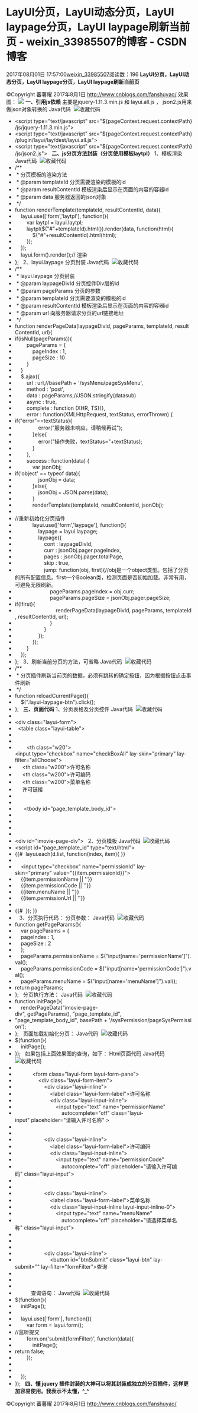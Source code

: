 # LayUI分页，LayUI动态分页，LayUI laypage分页，LayUI laypage刷新当前页 - weixin_33985507的博客 - CSDN博客
2017年08月01日 17:57:00[weixin_33985507](https://me.csdn.net/weixin_33985507)阅读数：196
**LayUI分页，LayUI动态分页，LayUI laypage分页，LayUI ****laypage****刷新当前页**
>>>>>>>>>>>>>>>>>>>>>>>>>>>>>>>>
©Copyright 蕃薯耀 2017年8月1日
http://www.cnblogs.com/fanshuyao/
效果图：
![](https://images2017.cnblogs.com/blog/1081330/201708/1081330-20170801175701677-638412650.png)
**一、引用js依赖**
主要是jquery-1.11.3.min.js 和 layui.all.js ， json2.js用来做json对象转换的
Java代码  ![收藏代码](http://fanshuyao.iteye.com/images/icon_star.png)
- <script type="text/javascript" src="${pageContext.request.contextPath}/js/jquery-1.11.3.min.js"></script>  
- <script type="text/javascript" src="${pageContext.request.contextPath}/plugin/layui/lay/dest/layui.all.js"></script>  
- <script type="text/javascript" src="${pageContext.request.contextPath}/js/json2.js"></script>  
**二、js分页方法封装（分页使用模板laytpl）**
1、模板渲染
Java代码  ![收藏代码](http://fanshuyao.iteye.com/images/icon_star.png)
- /** 
-  * 分页模板的渲染方法 
-  * @param templateId 分页需要渲染的模板的id 
-  * @param resultContentId 模板渲染后显示在页面的内容的容器id 
-  * @param data 服务器返回的json对象 
-  */  
- function renderTemplate(templateId, resultContentId, data){  
-     layui.use(['form','laytpl'], function(){  
-         var laytpl = layui.laytpl;  
-         laytpl($("#"+templateId).html()).render(data, function(html){  
-             $("#"+resultContentId).html(html);  
-         });  
-     });  
-     layui.form().render();// 渲染  
- };  
2、layui.laypage 分页封装
Java代码  ![收藏代码](http://fanshuyao.iteye.com/images/icon_star.png)
- /** 
-  * layui.laypage 分页封装 
-  * @param laypageDivId 分页控件Div层的id 
-  * @param pageParams 分页的参数 
-  * @param templateId 分页需要渲染的模板的id 
-  * @param resultContentId 模板渲染后显示在页面的内容的容器id 
-  * @param url 向服务器请求分页的url链接地址 
-  */  
- function renderPageData(laypageDivId, pageParams, templateId, resultContentId, url){  
- if(isNull(pageParams)){  
-         pageParams = {  
-             pageIndex : 1,  
-             pageSize : 10  
-         }  
-     }  
-     $.ajax({  
-         url : url,//basePath + '/sysMenu/pageSysMenu',  
-         method : 'post',  
-         data : pageParams,//JSON.stringify(datasub)  
-         async : true,  
-         complete : function (XHR, TS){},  
-         error : function(XMLHttpRequest, textStatus, errorThrown) {  
- if("error"==textStatus){  
-                 error("服务器未响应，请稍候再试");  
-             }else{  
-                 error("操作失败，textStatus="+textStatus);  
-             }  
-         },  
-         success : function(data) {  
-             var jsonObj;  
- if('object' == typeof data){  
-                 jsonObj = data;  
-             }else{  
-                 jsonObj = JSON.parse(data);  
-             }  
-             renderTemplate(templateId, resultContentId, jsonObj);  
- 
- //重新初始化分页插件  
-             layui.use(['form','laypage'], function(){  
-                 laypage = layui.laypage;  
-                 laypage({  
-                     cont : laypageDivId,  
-                     curr : jsonObj.pager.pageIndex,  
-                     pages : jsonObj.pager.totalPage,  
-                     skip : true,  
-                     jump: function(obj, first){//obj是一个object类型。包括了分页的所有配置信息。first一个Boolean类，检测页面是否初始加载。非常有用，可避免无限刷新。  
-                         pageParams.pageIndex = obj.curr;  
-                         pageParams.pageSize = jsonObj.pager.pageSize;  
- if(!first){  
-                             renderPageData(laypageDivId, pageParams, templateId, resultContentId, url);  
-                         }  
-                     }  
-                 });  
-             });  
-         }  
-     });  
- };  
3、刷新当前分页的方法，可省略
Java代码  ![收藏代码](http://fanshuyao.iteye.com/images/icon_star.png)
- /** 
-  * 分页插件刷新当前页的数据，必须有跳转的确定按钮，因为根据按钮点击事件刷新 
-  */  
- function reloadCurrentPage(){  
-     $(".layui-laypage-btn").click();  
- };  
**三、页面代码**
1、分页表格及分页控件
Java代码  ![收藏代码](http://fanshuyao.iteye.com/images/icon_star.png)
- <!-- 分页表格 -->  
- <div class="layui-form">  
-   <table class="layui-table">  
-     <thead>  
-       <tr>  
-         <th class="w20"><input type="checkbox" name="checkBoxAll" lay-skin="primary" lay-filter="allChoose"></th>  
-      <th class="w200">许可名称</th>  
-      <th class="w200">许可编码</th>  
-      <th class="w200">菜单名称</th>  
-      <th>许可链接</th>  
-     </tr>   
-      </thead>  
-       <tbody id="page_template_body_id">  
-     </tbody>  
-   </table>  
- </div>  
- <!-- 分页控件div -->        
- <div id="imovie-page-div"></div>  
2、分页模板
Java代码  ![收藏代码](http://fanshuyao.iteye.com/images/icon_star.png)
- <script id="page_template_id" type="text/html">  
- {{#  layui.each(d.list, function(index, item){ }}  
- <tr>  
-     <td><input type="checkbox" name="permissionId" lay-skin="primary" value="{{item.permissionId}}"></td>  
-     <td>{{item.permissionName || ''}}</td>  
-     <td>{{item.permissionCode || ''}}</td>  
-     <td>{{item.menuName || ''}}</td>  
-     <td>{{item.permissionUrl || ''}}</td>  
- </tr>  
- {{#  }); }}  
- </script>  
3、分页执行代码：
分页参数：
Java代码  ![收藏代码](http://fanshuyao.iteye.com/images/icon_star.png)
- function getPageParams(){  
-     var pageParams = {  
-     pageIndex : 1,  
-     pageSize : 2  
-     };  
-     pageParams.permissionName = $("input[name='permissionName']").val();  
-     pageParams.permissionCode = $("input[name='permissionCode']").val();  
-     pageParams.menuName = $("input[name='menuName']").val();  
- return pageParams;  
- };  
分页执行方法：
Java代码  ![收藏代码](http://fanshuyao.iteye.com/images/icon_star.png)
- function initPage(){  
-     renderPageData("imovie-page-div", getPageParams(), "page_template_id",   
- "page_template_body_id", basePath + '/sysPermission/pageSysPermission');  
- };  
页面加载初始化分页：
Java代码  ![收藏代码](http://fanshuyao.iteye.com/images/icon_star.png)
- $(function(){  
-     initPage();  
- });  
如果包括上面效果图的查询，如下：
Html页面代码
Java代码  ![收藏代码](http://fanshuyao.iteye.com/images/icon_star.png)
- <div>  
-             <form class="layui-form layui-form-pane">  
-                 <div class="layui-form-item">  
-                     <div class="layui-inline">  
-                         <label class="layui-form-label">许可名称</label>  
-                         <div class="layui-input-inline">  
-                             <input type="text" name="permissionName"   
-                                 autocomplete="off" class="layui-input" placeholder="请输入许可名称" >  
-                         </div>  
-                     </div>  
-                     <div class="layui-inline">  
-                         <label class="layui-form-label">许可编码</label>  
-                         <div class="layui-input-inline">  
-                             <input type="text" name="permissionCode"   
-                                 autocomplete="off" placeholder="请输入许可编码" class="layui-input">  
-                         </div>  
-                     </div>  
-                     <div class="layui-inline">  
-                         <label class="layui-form-label">菜单名称</label>  
-                         <div class="layui-input-inline layui-input-inline-0">  
-                             <input type="text" name="menuName"   
-                                 autocomplete="off" placeholder="请选择菜单名称" class="layui-input">  
- 
-                         </div>  
-                     </div>  
-                     <div class="layui-inline">  
-                         <button id="btnSubmit" class="layui-btn" lay-submit="" lay-filter="formFilter">查询</button>  
-                     </div>  
-                 </div>  
-             </form>  
-         </div>  
查询语句：
Java代码  ![收藏代码](http://fanshuyao.iteye.com/images/icon_star.png)
- $(function(){  
-     initPage();  
- 
-     layui.use(['form'], function(){  
-         var form = layui.form();  
- //监听提交  
-         form.on('submit(formFilter)', function(data){  
-             initPage();  
- return false;  
-         });  
- 
- 
-     });  
- });  
**四、懂 jquery 插件封装的大神可以将其封装成独立的分页插件，这样更加容易使用。我表示不太懂，^_^**
>>>>>>>>>>>>>>>>>>>>>>>>>>>>>>>>
©Copyright 蕃薯耀 2017年8月1日
http://www.cnblogs.com/fanshuyao/
